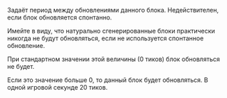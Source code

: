Задаёт период между обновлениями данного блока. Недействителен, если блок обновляется спонтанно.

Имейте в виду, что натурально сгенерированные блоки практически никогда не будут обновляться, если не используется спонтанное обновление.

При стандартном значении этой величины (0 тиков) блок обновляться не будет.

Если это значение больше 0, то данный блок будет обновляться. В одной игровой секунде 20 тиков.